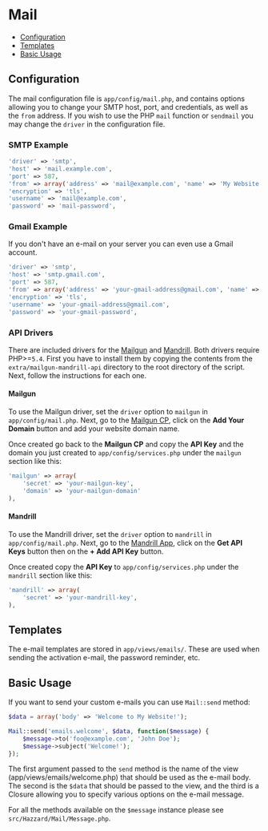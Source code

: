 # Mail

- [Configuration](#configuration)
- [Templates](#templates)
- [Basic Usage](#basic-usage)

## Configuration

The mail configuration file is `app/config/mail.php`, and contains options allowing you to change your SMTP host, port, and credentials, as well as the `from` address. If you wish to use the PHP `mail` function or `sendmail` you may change the `driver` in the configuration file.

### SMTP Example

```php
'driver' => 'smtp',
'host' => 'mail.example.com',
'port' => 587,
'from' => array('address' => 'mail@example.com', 'name' => 'My Website'),
'encryption' => 'tls',
'username' => 'mail@example.com',
'password' => 'mail-password',
```

### Gmail Example

If you don't have an e-mail on your server you can even use a Gmail account.

```php
'driver' => 'smtp',
'host' => 'smtp.gmail.com',
'port' => 587,
'from' => array('address' => 'your-gmail-address@gmail.com', 'name' => 'My Website'),
'encryption' => 'tls',
'username' => 'your-gmail-address@gmail.com',
'password' => 'your-gmail-password',
```

### API Drivers

There are included drivers for the <a href="http://www.mailgun.com/" target="_blank">Mailgun</a> and <a href="https://www.mandrill.com/">Mandrill</a>. Both drivers require PHP>=`5.4`. 
First you have to install them by copying the contents from the  `extra/mailgun-mandrill-api` directory to the root directory of the script. Next, follow the instructions for each one.

#### Mailgun

To use the Mailgun driver, set the `driver` option to `mailgun` in `app/config/mail.php`. Next, go to the <a href="https://mailgun.com/cp" target="_blank">Mailgun CP</a>, click on the __Add Your Domain__ button and add your website domain name.

Once created go back to the __Mailgun CP__ and copy the __API Key__ and the domain you just created to `app/config/services.php` under the `mailgun` section like this:

```php
'mailgun' => array(
    'secret' => 'your-mailgun-key',
    'domain' => 'your-mailgun-domain'
),
```

#### Mandrill

To use the Mandrill driver, set the `driver` option to `mandrill` in `app/config/mail.php`. Next, go to the <a href="https://mandrillapp.com" target="_blank">Mandrill App</a>, click on the __Get API Keys__ button then on the __+ Add API Key__ button.

Once created copy the __API Key__ to `app/config/services.php` under the `mandrill` section like this:

```php
'mandrill' => array(
    'secret' => 'your-mandrill-key',
),
```

## Templates

The e-mail templates are stored in `app/views/emails/`. These are used when sending the activation e-mail, the password reminder, etc.

## Basic Usage

If you want to send your custom e-mails you can use `Mail::send` method:
 
```php
$data = array('body' => 'Welcome to My Website!');

Mail::send('emails.welcome', $data, function($message) {
    $message->to('foo@example.com', 'John Doe');
    $message->subject('Welcome!');
});
```

The first argument passed to the `send` method is the name of the view (app/views/emails/welcome.php) that should be used as the e-mail body. The second is the `$data` that should be passed to the view, and the third is a Closure allowing you to specify various options on the e-mail message.

For all the methods available on the `$message` instance please see `src/Hazzard/Mail/Message.php`.
